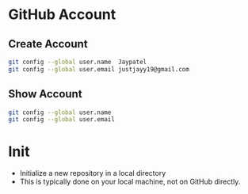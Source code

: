 # GitHub Account

## Create Account
```bash
git config --global user.name  Jaypatel
git config --global user.email justjayy19@gmail.com
```

## Show Account
```bash
git config --global user.name 
git config --global user.email
```


# Init 
- Initialize a new repository in a local directory
- This is typically done on your local machine, not on GitHub directly.